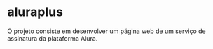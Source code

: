 # aluraplus
O projeto consiste em desenvolver um página web de um serviço de assinatura da plataforma Alura.
